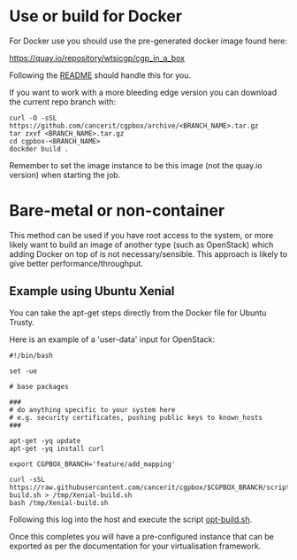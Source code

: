 # Use or build for Docker

For Docker use you should use the pre-generated docker image found here:

https://quay.io/repository/wtsicgp/cgp_in_a_box

Following the [README](README.md) should handle this for you.

If you want to work with a more bleeding edge version you can download the current repo branch with:

```
curl -O -sSL https://github.com/cancerit/cgpbox/archive/<BRANCH_NAME>.tar.gz
tar zxvf <BRANCH_NAME>.tar.gz
cd cgpbox-<BRANCH_NAME>
dockder build .
```

Remember to set the image instance to be this image (not the quay.io version) when starting the job.

# Bare-metal or non-container
This method can be used if you have root access to the system, or more likely want to build an image of another type (such as OpenStack) which adding Docker on top of is not necessary/sensible.  This approach is likely to give better performance/throughput.

## Example using Ubuntu Xenial
You can take the apt-get steps directly from the Docker file for Ubuntu Trusty.

Here is an example of a 'user-data' input for OpenStack:

```
#!/bin/bash

set -ue

# base packages

###
# do anything specific to your system here
# e.g. security certificates, pushing public keys to known_hosts
###

apt-get -yq update
apt-get -yq install curl

export CGPBOX_BRANCH='feature/add_mapping'

curl -sSL https://raw.githubusercontent.com/cancerit/cgpbox/$CGPBOX_BRANCH/scripts/Xenial-build.sh > /tmp/Xenial-build.sh
bash /tmp/Xenial-build.sh
```

Following this log into the host and execute the script [opt-build.sh](scripts/opt-build.sh).

Once this completes you will have a pre-configured instance that can be exported as per the documentation for your virtualisation framework.
